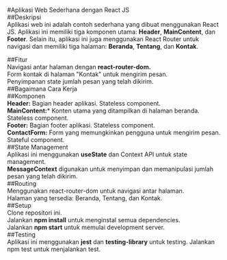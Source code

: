 #Aplikasi Web Sederhana dengan React JS  
##Deskripsi  
Aplikasi web ini adalah contoh sederhana yang dibuat menggunakan React JS. Aplikasi ini memiliki tiga komponen utama: **Header**, **MainContent**, dan **Footer**. Selain itu, aplikasi ini juga menggunakan React Router untuk navigasi dan memiliki tiga halaman: **Beranda**, **Tentang**, dan **Kontak**.

##Fitur  
Navigasi antar halaman dengan **react-router-dom.**  
Form kontak di halaman "Kontak" untuk mengirim pesan.  
Penyimpanan state jumlah pesan yang telah dikirim.  
##Bagaimana Cara Kerja  
##Komponen  
**Header:** Bagian header aplikasi. Stateless component.  
**MainContent:*** Konten utama yang ditampilkan di halaman beranda. Stateless component.  
**Footer:** Bagian footer aplikasi. Stateless component.  
**ContactForm:** Form yang memungkinkan pengguna untuk mengirim pesan. Stateful component.  
##State Management  
Aplikasi ini menggunakan **useState** dan Context API untuk state management.  
**MessageContext** digunakan untuk menyimpan dan memanipulasi jumlah pesan yang telah dikirim.  
##Routing  
Menggunakan react-router-dom untuk navigasi antar halaman.  
Halaman yang tersedia: Beranda, Tentang, dan Kontak.  
##Setup  
Clone repositori ini.  
Jalankan **npm install** untuk menginstal semua dependencies.  
Jalankan **npm start** untuk memulai development server.  
##Testing  
Aplikasi ini menggunakan **jest** dan **testing-library** untuk testing. Jalankan npm test untuk menjalankan test.  
